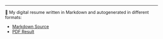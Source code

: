 
---

👀 My digital resume written in Markdown and autogenerated in different formats:

- [Markdown Source](https://yeikiu.github.io/src/resume.md)
- [PDF Result](https://jorditoda.github.io/resume.pdf)